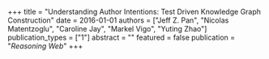 +++
title = "Understanding Author Intentions: Test Driven Knowledge Graph Construction"
date = 2016-01-01
authors = ["Jeff Z. Pan", "Nicolas Matentzoglu", "Caroline Jay", "Markel Vigo", "Yuting Zhao"]
publication_types = ["1"]
abstract = ""
featured = false
publication = "*Reasoning Web*"
+++

